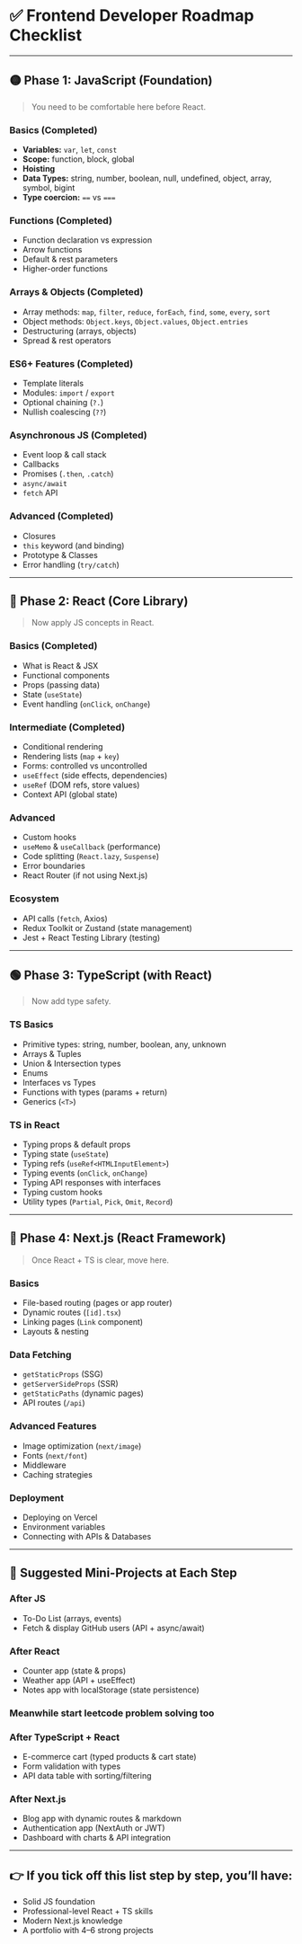 
# ✅ Frontend Developer Roadmap Checklist

---

## 🟡 Phase 1: JavaScript (Foundation)

> You need to be comfortable here before React.

### Basics (Completed)
- **Variables:** `var`, `let`, `const`
- **Scope:** function, block, global
- **Hoisting**
- **Data Types:** string, number, boolean, null, undefined, object, array, symbol, bigint
- **Type coercion:** `==` vs `===`

### Functions (Completed)
- Function declaration vs expression
- Arrow functions
- Default & rest parameters
- Higher-order functions

### Arrays & Objects (Completed)
- Array methods: `map`, `filter`, `reduce`, `forEach`, `find`, `some`, `every`, `sort`
- Object methods: `Object.keys`, `Object.values`, `Object.entries`
- Destructuring (arrays, objects)
- Spread & rest operators

### ES6+ Features (Completed)
- Template literals
- Modules: `import` / `export`
- Optional chaining (`?.`)
- Nullish coalescing (`??`)

### Asynchronous JS (Completed)
- Event loop & call stack
- Callbacks
- Promises (`.then`, `.catch`)
- `async/await`
- `fetch` API

### Advanced (Completed)
- Closures
- `this` keyword (and binding)
- Prototype & Classes
- Error handling (`try/catch`)

---

## 🔵 Phase 2: React (Core Library)

> Now apply JS concepts in React.

### Basics (Completed)
- What is React & JSX
- Functional components
- Props (passing data)
- State (`useState`)
- Event handling (`onClick`, `onChange`)

### Intermediate (Completed)
- Conditional rendering
- Rendering lists (`map` + `key`)
- Forms: controlled vs uncontrolled
- `useEffect` (side effects, dependencies)
- `useRef` (DOM refs, store values)
- Context API (global state)

### Advanced
- Custom hooks
- `useMemo` & `useCallback` (performance)
- Code splitting (`React.lazy`, `Suspense`)
- Error boundaries
- React Router (if not using Next.js)

### Ecosystem
- API calls (`fetch`, Axios)
- Redux Toolkit or Zustand (state management)
- Jest + React Testing Library (testing)

---

## 🟢 Phase 3: TypeScript (with React)

> Now add type safety.

### TS Basics
- Primitive types: string, number, boolean, any, unknown
- Arrays & Tuples
- Union & Intersection types
- Enums
- Interfaces vs Types
- Functions with types (params + return)
- Generics (`<T>`)

### TS in React
- Typing props & default props
- Typing state (`useState`)
- Typing refs (`useRef<HTMLInputElement>`)
- Typing events (`onClick`, `onChange`)
- Typing API responses with interfaces
- Typing custom hooks
- Utility types (`Partial`, `Pick`, `Omit`, `Record`)

---

## 🔴 Phase 4: Next.js (React Framework)

> Once React + TS is clear, move here.

### Basics
- File-based routing (pages or app router)
- Dynamic routes (`[id].tsx`)
- Linking pages (`Link` component)
- Layouts & nesting

### Data Fetching
- `getStaticProps` (SSG)
- `getServerSideProps` (SSR)
- `getStaticPaths` (dynamic pages)
- API routes (`/api`)

### Advanced Features
- Image optimization (`next/image`)
- Fonts (`next/font`)
- Middleware
- Caching strategies

### Deployment
- Deploying on Vercel
- Environment variables
- Connecting with APIs & Databases

---

## 📌 Suggested Mini-Projects at Each Step

### After JS
- To-Do List (arrays, events)
- Fetch & display GitHub users (API + async/await)

### After React
- Counter app (state & props)
- Weather app (API + useEffect)
- Notes app with localStorage (state persistence)

### Meanwhile start leetcode problem solving too

### After TypeScript + React
- E-commerce cart (typed products & cart state)
- Form validation with types
- API data table with sorting/filtering

### After Next.js
- Blog app with dynamic routes & markdown
- Authentication app (NextAuth or JWT)
- Dashboard with charts & API integration

---

## 👉 If you tick off this list step by step, you’ll have:

- Solid JS foundation
- Professional-level React + TS skills
- Modern Next.js knowledge
- A portfolio with 4–6 strong projects